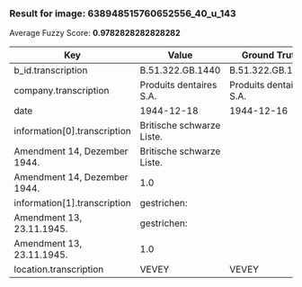 ### Result for image: 638948515760652556_40_u_143
Average Fuzzy Score: **0.9782828282828282**
<small>

| Key | Value | Ground Truth | Score |
| --- | --- | --- | --- |
| b_id.transcription | B.51.322.GB.1440 | B.51.322.GB.1440. | 0.9696969696969697 |
| company.transcription | Produits dentaires S.A. | Produits dentaires S.A. | 1.0 |
| date | 1944-12-18 | 1944-12-16 | 0.9 |
| information[0].transcription | Britische schwarze Liste.
Amendment 14, Dezember 1944. | Britische schwarze Liste.
Amendment 14, Dezember 1944. | 1.0 |
| information[1].transcription | gestrichen:
Amendment 13, 23.11.1945. | gestrichen:
Amendment 13, 23.11.1945. | 1.0 |
| location.transcription | VEVEY | VEVEY | 1.0 |

</small>

